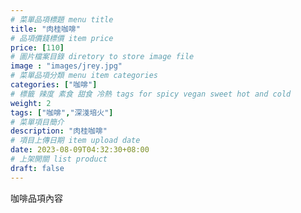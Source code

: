 ```yaml
---
# 菜單品項標題 menu title 
title: "肉桂咖啡"
# 品項價錢標價 item price 
price: [110] 
# 圖片檔案目錄 diretory to store image file
image : "images/jrey.jpg"
# 菜單品項分類 menu item categories 
categories: ["咖啡"]
# 標籤 辣度 素食 甜食 冷熱 tags for spicy vegan sweet hot and cold 
weight: 2 
tags: ["咖啡","深淺培火"]
# 菜單項目簡介 
description: "肉桂咖啡"
# 項目上傳日期 item upload date 
date: 2023-08-09T04:32:30+08:00
# 上架開關 list product 
draft: false
---
```


咖啡品項內容
